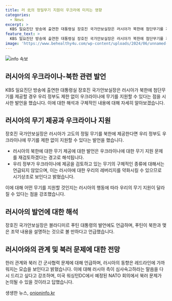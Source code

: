 ```yaml
---
title: 러 北의 정밀무기 지원이 우크라에 미치는 영향
categories:
  - News
excerpt: >
  KBS 일요진단 방송에 출연한 대통령실 장호진 국가안보실장은 러시아가 북한에 첨단무기를 제공한다면, 우리 정부도 우크라이나에 무기를 지원할 수 있다고 밝혔다. 이는 러시아에 대한 레버리지를 약화할 수 있다는 의미로 해석된다. 푸틴 대통령의 발언과 한러 관계, 미국과의 관련된 질의에도 답변을 하며, 러시아와의 관계에 대한 경고와 미래의 군사협력 문제에 대해 다루었다. 해당 발언은 다가올 나토 회의에서 러북 문제가 논의될 수 있을 것임을 시사하고 있다.
feature_text: >
  KBS 일요진단 방송에 출연한 대통령실 장호진 국가안보실장은 러시아가 북한에 첨단무기를 제공한다면, 우리 정부도 우크라이나에 무기를 지원할 수 있다고 밝혔다. 이는 러시아에 대한 레버리지를 약화할 수 있다는 의미로 해석된다. 푸틴 대통령의 발언과 한러 관계, 미국과의 관련된 질의에도 답변을 하며, 러시아와의 관계에 대한 경고와 미래의 군사협력 문제에 대해 다루었다. 해당 발언은 다가올 나토 회의에서 러북 문제가 논의될 수 있을 것임을 시사하고 있다.
image: 'https://www.behealthy4u.com/wp-content/uploads/2024/06/unnamed-file.png'
---
```


<p><img src="https://www.behealthy4u.com/wp-content/uploads/2024/06/unnamed-file.png" alt="info 속보" /></p>

<h2 data-ke-size="size26">러시아의 우크라이나-북한 관련 발언</h2>

<p data-ke-size="size16">KBS 일요진단 방송에 출연한 대통령실 장호진 국가안보실장은 러시아가 북한에 첨단무기를 제공할 경우 우리 정부도 제한 없이 우크라이나에 무기를 지원할 수 있다는 점을 시사한 발언을 했습니다. 이에 대한 해석과 구체적인 내용에 대해 자세히 알아보겠습니다.</p>

<h2 data-ke-size="size26">러시아의 무기 제공과 우크라이나 지원</h2>

<p data-ke-size="size16">장호진 국가안보실장은 러시아가 고도의 정밀 무기를 북한에 제공한다면 우리 정부도 우크라이나에 무기를 제한 없이 지원할 수 있다는 발언을 했습니다. </p>

<ul>
<li>러시아의 북한에 대한 무기 제공에 대한 발언은 우크라이나에 대한 무기 지원 문제를 재검토하겠다는 경고로 해석됩니다.</li>
<li>우리 정부가 우크라이나에 제공을 검토하고 있는 무기의 구체적인 종류에 대해서는 언급되지 않았으며, 이는 러시아에 대한 우리의 레버리지를 약화시킬 수 있으므로 시기상조로 보인다고 밝혔습니다.</li>
</ul>

<p data-ke-size="size16">이에 대해 어떤 무기를 지원할 것인지는 러시아의 행동에 따라 우리의 무기 지원이 달라질 수 있다는 점을 강조했습니다.</p>

<h2 data-ke-size="size26">러시아의 발언에 대한 해석</h2>

<p data-ke-size="size16">장호진 국가안보실장은 블라디미르 푸틴 대통령의 발언에도 언급하며, 푸틴이 북한과 맺은 조약 내용을 설명하는 것으로 볼 만하다고 언급했습니다.</p>

<h2 data-ke-size="size26">러시아와의 관계 및 북러 문제에 대한 전망</h2>

<p data-ke-size="size16">한러 관계와 북러 간 군사협력 문제에 대해 언급하며, 러시아의 동향은 레드라인에 가까워지는 모습을 보인다고 밝혔습니다. 이에 대해 러시아 측이 심사숙고하라는 말씀을 다시 드리고 싶다고 강조하며, 미국 워싱턴DC에서 예정된 NATO 회의에서 북러 문제가 논의될 수 있을 것이라고 답했습니다.</p>
생생한 뉴스, <a href="https://onioninfo.kr" rel="dofollow">onioninfo.kr</a>


